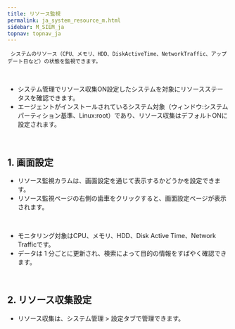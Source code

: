 ```yaml
---
title: リソース監視
permalink: ja_system_resource_m.html
sidebar: M_SIEM_ja
topnav: topnav_ja
---
```


     システムのリソース（CPU、メモリ、HDD、DiskActiveTime、NetworkTraffic、アップデート日など）の状態を監視できます。

<br />

- システム管理でリソース収集ON設定したシステムを対象にリソースステータスを確認できます。
- エージェントがインストールされているシステム対象（ウィンドウ:システムパーティション基準、Linux:root）であり、リソース収集はデフォルトONに設定されます。

<br />

## 1. 画面設定

- リソース監視カラムは、画面設定を通じて表示するかどうかを設定できます。
- リソース監視ページの右側の歯車をクリックすると、画面設定ページが表示されます。
<!-- [![image](/docs/images/Manual/siem/resource/1.png){: width="800" }](/docs/images/Manual/siem/resource/1.png){: target="_blank"}-->   
<!-- [![image](/docs/images/Manual/siem/resource/2.png){: width="800" }](/docs/images/Manual/siem/resource/2.png){: target="_blank"}-->

<br />

- モニタリング対象はCPU、メモリ、HDD、Disk Active Time、Network Trafficです。
- データは 1 分ごとに更新され、検索によって目的の情報をすばやく確認できます。

<br />

## 2. リソース収集設定

- リソース収集は、システム管理 > 設定タブで管理できます。
<!-- [![image](/docs/images/Manual/siem/resource/3.png){: width="800" }](/docs/images/Manual/siem/resource/3.png){: target="_blank"}-->
